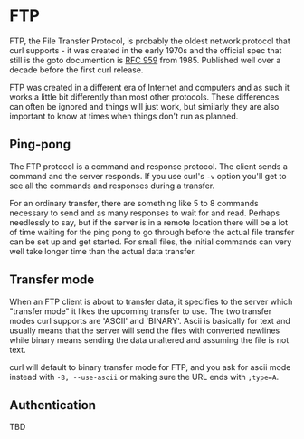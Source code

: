 # FTP

FTP, the File Transfer Protocol, is probably the oldest network protocol that
curl supports - it was created in the early 1970s and the official spec that
still is the goto documention is [RFC 959](http://www.ietf.org/rfc/rfc959.txt)
from 1985. Published well over a decade before the first curl release.

FTP was created in a different era of Internet and computers and as such it
works a little bit differently than most other protocols. These differences
can often be ignored and things will just work, but similarly they are also
important to know at times when things don't run as planned.

## Ping-pong

The FTP protocol is a command and response protocol. The client sends a
command and the server responds. If you use curl's `-v` option you'll get to
see all the commands and responses during a transfer.

For an ordinary transfer, there are something like 5 to 8 commands necessary
to send and as many responses to wait for and read. Perhaps needlessly to say,
but if the server is in a remote location there will be a lot of time waiting
for the ping pong to go through before the actual file transfer can be set up
and get started. For small files, the initial commands can very well take
longer time than the actual data transfer.

## Transfer mode

When an FTP client is about to transfer data, it specifies to the server which
"transfer mode" it likes the upcoming transfer to use. The two transfer modes
curl supports are 'ASCII' and 'BINARY'. Ascii is basically for text and
usually means that the server will send the files with converted newlines
while binary means sending the data unaltered and assuming the file is not
text.

curl will default to binary transfer mode for FTP, and you ask for ascii mode
instead with `-B, --use-ascii` or making sure the URL ends with `;type=A`.

## Authentication

TBD

